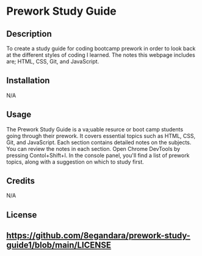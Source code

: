 # Prework Study Guide

## Description

To create a study guide for coding bootcamp prework in order to look back at the different styles of coding I learned. The notes this webpage includes are; HTML, CSS, Git, and JavaScript. 

## Installation

N/A

## Usage

The Prework Study Guide is a va;uable resurce or boot camp students going through their prework. It covers essential topics such as HTML, CSS, Git, and JavaScript. Each section contains detailed notes on the subjects. You can review the notes in each section. Open Chrome DevTools by pressing Contol+Shift+I. In the console panel, you'll find a list of prework topics, along with a suggestion on which to study first.


## Credits

N/A

## License

https://github.com/8egandara/prework-study-guide1/blob/main/LICENSE
---


